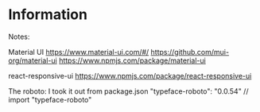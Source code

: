 # Information 

Notes:

Material UI
https://www.material-ui.com/#/
https://github.com/mui-org/material-ui
https://www.npmjs.com/package/material-ui



react-responsive-ui
https://www.npmjs.com/package/react-responsive-ui





The roboto: I took it out from package.json
"typeface-roboto": "0.0.54"
// import "typeface-roboto"